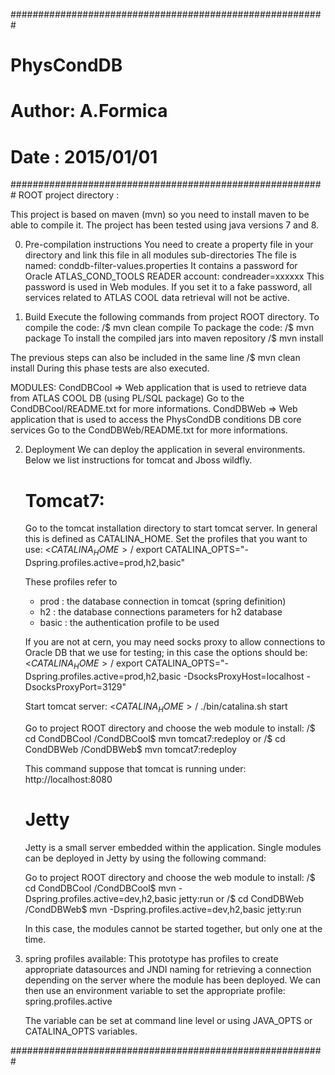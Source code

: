 #########################################################
#       PhysCondDB                        #
# Author: A.Formica                       #
# Date : 2015/01/01                       #
#########################################################
ROOT project directory : <PhysCondDB>

This project is based on maven (mvn) so you need 
to install maven to be able to compile it.
The project has been tested using java versions 7 and 8.

0) Pre-compilation instructions
You need to create a property file in your <PhysCondDB> directory
and link this file in all modules sub-directories
The file is named: conddb-filter-values.properties
It contains a password for Oracle ATLAS_COND_TOOLS READER account:
condreader=xxxxxx 
This password is used in Web modules.
If you set it to a fake password, all services related to ATLAS COOL data
retrieval will not be active.

1) Build
Execute the following commands from project ROOT directory.
To compile the code:
<PhysCondDB>/$ mvn clean compile 
To package the code:
<PhysCondDB>/$ mvn package 
To install the compiled jars into maven repository
<PhysCondDB>/$ mvn install 

The previous steps can also be included in the same line
<PhysCondDB>/$ mvn clean install 
During this phase tests are also executed.


MODULES:
CondDBCool => Web application that is used to retrieve data from ATLAS COOL DB (using PL/SQL package)
              Go to the CondDBCool/README.txt for more informations.
CondDBWeb => Web application that is used to access the PhysCondDB conditions DB core services
              Go to the CondDBWeb/README.txt for more informations.


2) Deployment
   We can deploy the application in several environments. Below we list
   instructions for tomcat and Jboss wildfly.
   
   Tomcat7:
   ========
   Go to the tomcat installation directory to start tomcat server. In general
   this is defined as CATALINA_HOME.
   Set the profiles that you want to use:
   <$CATALINA_HOME>/$ export CATALINA_OPTS="-Dspring.profiles.active=prod,h2,basic"
  
   These profiles refer to 
   - prod : the database connection in tomcat (spring definition)
   - h2 : the database connections parameters for h2 database
   - basic : the authentication profile to be used
  
   If you are not at cern, you may need socks proxy to allow connections to Oracle DB
   that we use for testing; in this case the options should be:
   <$CATALINA_HOME>/$ export CATALINA_OPTS="-Dspring.profiles.active=prod,h2,basic -DsocksProxyHost=localhost -DsocksProxyPort=3129"
   
   Start tomcat server:
   <$CATALINA_HOME>/$ ./bin/catalina.sh start
   
   Go to project ROOT directory and choose the web module to install:
   <PhysCondDB>/$ cd CondDBCool
   <PhysCondDB>/CondDBCool$ mvn tomcat7:redeploy
 or
   <PhysCondDB>/$ cd CondDBWeb
   <PhysCondDB>/CondDBWeb$ mvn tomcat7:redeploy
   
   
   This command suppose that tomcat is running under: http://localhost:8080
   
   Jetty
   ========
   Jetty is a small server embedded within the application. Single modules can be deployed in Jetty
   by using the following command:

   Go to project ROOT directory and choose the web module to install:
   <PhysCondDB>/$ cd CondDBCool
   <PhysCondDB>/CondDBCool$ mvn -Dspring.profiles.active=dev,h2,basic jetty:run
 or
   <PhysCondDB>/$ cd CondDBWeb
   <PhysCondDB>/CondDBWeb$ mvn -Dspring.profiles.active=dev,h2,basic jetty:run
   
   In this case, the modules cannot be started together, but only one at the time.
   
     
   
3) spring profiles available:
   This prototype has profiles to create appropriate datasources and JNDI naming
   for retrieving a connection depending on the server where the module has been deployed.
   We can then use an environment variable to set the appropriate profile:
   spring.profiles.active 
   
   The variable can be set at command line level or using JAVA_OPTS or CATALINA_OPTS variables.
   
   
   
   

#########################################################
